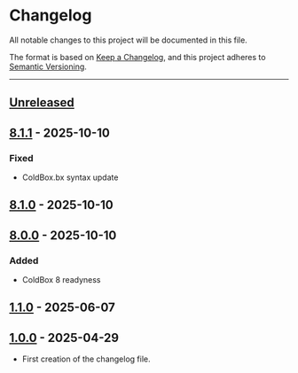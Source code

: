 # Changelog

All notable changes to this project will be documented in this file.

The format is based on [Keep a Changelog](https://keepachangelog.com/en/1.0.0/),
and this project adheres to [Semantic Versioning](https://semver.org/spec/v2.0.0.html).

* * *

## [Unreleased]

## [8.1.1] - 2025-10-10

### Fixed

- ColdBox.bx syntax update

## [8.1.0] - 2025-10-10

## [8.0.0] - 2025-10-10

### Added

- ColdBox 8 readyness

## [1.1.0] - 2025-06-07

## [1.0.0] - 2025-04-29

- First creation of the changelog file.

[unreleased]: https://github.com/coldbox-templates/boxlang/compare/v8.1.1...HEAD
[8.1.1]: https://github.com/coldbox-templates/boxlang/compare/v8.1.0...v8.1.1
[8.1.0]: https://github.com/coldbox-templates/boxlang/compare/v8.0.0...v8.1.0
[8.0.0]: https://github.com/coldbox-templates/boxlang/compare/v1.0.0...v8.0.0
[1.0.0]: https://github.com/coldbox-templates/boxlang/compare/v1.1.0...v1.0.0
[1.1.0]: https://github.com/coldbox-templates/bx-default/compare/v1.0.0...v1.1.0
